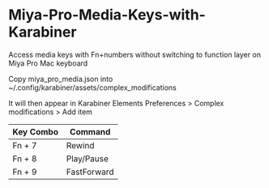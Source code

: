 # Miya-Pro-Media-Keys-with-Karabiner
Access media keys with Fn+numbers without switching to function layer on Miya Pro Mac keyboard

Copy miya_pro_media.json into 
    ~/.config/karabiner/assets/complex_modifications

It will then appear in Karabiner Elements Preferences > Complex modifications > Add item

| Key Combo  | Command   |
|---|---|
| Fn + 7  | Rewind  |
| Fn + 8  | Play/Pause  |
| Fn + 9  | FastForward  |